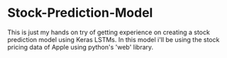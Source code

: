 # Stock-Prediction-Model
This is just my hands on try of getting experience on creating a stock prediction model using Keras LSTMs. In this model i'll be using the stock pricing data of Apple using python's 'web' library.
